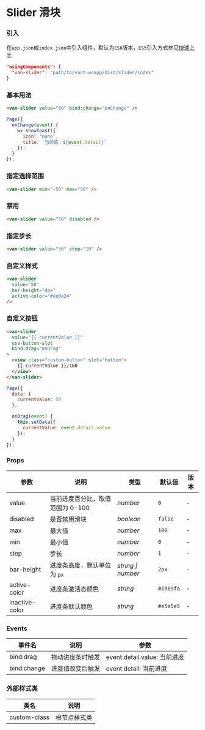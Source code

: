 # Slider 滑块

### 引入
在`app.json`或`index.json`中引入组件，默认为`ES6`版本，`ES5`引入方式参见[快速上手](#/quickstart)

```json
"usingComponents": {
  "van-slider": "path/to/vant-weapp/dist/slider/index"
}
```

### 基本用法

```html
<van-slider value="50" bind:change="onChange" />
```

```js
Page({
  onChange(event) {
    wx.showToast({
      icon: 'none',
      title: `当前值：${event.detail}`
    });
  }
});
```

### 指定选择范围

```html
<van-slider min="-50" max="50" />
```

### 禁用

```html
<van-slider value="50" disabled />
```

### 指定步长

```html
<van-slider value="50" step="10" />
```

### 自定义样式

```html
<van-slider
  value="50"
  bar-height="4px"
  active-color="#ee0a24"
/>
```

### 自定义按钮

```html
<van-slider
  value="{{ currentValue }}"
  use-button-slot
  bind:drag="onDrag"
>
  <view class="custom-button" slot="button">
    {{ currentValue }}/100
  </view>
</van-slider>
```

```js
Page({
  data: {
    currentValue: 50
  },

  onDrag(event) {
    this.setData({
      currentValue: event.detail.value
    });
  }
});
```

### Props

| 参数 | 说明 | 类型 | 默认值 | 版本 |
|-----------|-----------|-----------|-------------|-------------|
| value | 当前进度百分比，取值范围为 0-100 | *number* | `0` | - |
| disabled | 是否禁用滑块 | *boolean* | `false` | - |
| max | 最大值 | *number* | `100` | - |
| min | 最小值 | *number* | `0` | - |
| step | 步长 | *number* | `1` | - |
| bar-height | 进度条高度，默认单位为 `px` | *string \| number* | `2px` | - |
| active-color | 进度条激活态颜色 | *string* | `#1989fa` | - |
| inactive-color | 进度条默认颜色 | *string* | `#e5e5e5` | - |

### Events

| 事件名 | 说明 | 参数 |
|-----------|-----------|-----------|
| bind:drag | 拖动进度条时触发 | event.detail.value: 当前进度 |
| bind:change | 进度值改变后触发 | event.detail: 当前进度 |

### 外部样式类

| 类名 | 说明 |
|-----------|-----------|
| custom-class | 根节点样式类 |
